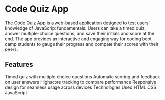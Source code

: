 # Code Quiz App
The Code Quiz App is a web-based application designed to test users' knowledge of JavaScript fundamentals. Users can take a timed quiz, answer multiple-choice questions, and save their initials and score at the end. The app provides an interactive and engaging way for coding boot camp students to gauge their progress and compare their scores with their peers.

## Features
Timed quiz with multiple-choice questions
Automatic scoring and feedback on user answers
Highscore tracking to compare performance
Responsive design for seamless usage across devices
Technologies Used
HTML
CSS
JavaScript
